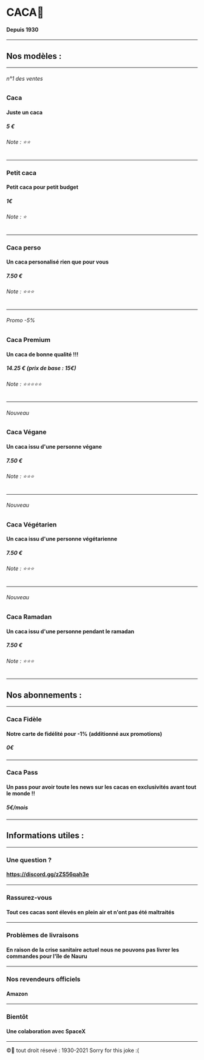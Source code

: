 # CACA💩
#### Depuis 1930
-----------------------------------------------
## Nos modèles :
-----------------------------------------------
###### n°1 des ventes
### Caca
#### Juste un caca
##### 5 €
###### Note : ⭐⭐
-----------------------------------------------
### Petit caca
#### Petit caca pour petit budget
##### 1€
###### Note : ⭐
-----------------------------------------------
### Caca perso
#### Un caca personalisé rien que pour vous
##### 7.50 €
###### Note : ⭐⭐⭐
-----------------------------------------------
###### Promo -5%
### Caca Premium
#### Un caca de bonne qualité !!!
##### 14.25 € (prix de base : 15€)
###### Note : ⭐⭐⭐⭐⭐
-----------------------------------------------
###### Nouveau
### Caca Végane
#### Un caca issu d'une personne végane
##### 7.50 €
###### Note : ⭐⭐⭐
-----------------------------------------------
###### Nouveau
### Caca Végétarien
#### Un caca issu d'une personne végétarienne
##### 7.50 €
###### Note : ⭐⭐⭐
-----------------------------------------------
###### Nouveau
### Caca Ramadan
#### Un caca issu d'une personne pendant le ramadan
##### 7.50 €
###### Note : ⭐⭐⭐
-----------------------------------------------
## Nos abonnements :
-----------------------------------------------
### Caca Fidèle
#### Notre carte de fidélité pour -1% (additionné aux promotions)
##### 0€
-----------------------------------------------
### Caca Pass
#### Un pass pour avoir toute les news sur les cacas en exclusivités avant tout le monde !!
##### 5€/mois
-----------------------------------------------
## Informations utiles :
-----------------------------------------------
### Une question ?
#### https://discord.gg/zZS56qah3e
-----------------------------------------------
### Rassurez-vous
#### Tout ces cacas sont élevés en plein air et n'ont pas été maltraités
-----------------------------------------------
### Problèmes de livraisons
#### En raison de la crise sanitaire actuel nous ne pouvons pas livrer les commandes pour l'île de Nauru
-----------------------------------------------
### Nos revendeurs officiels
#### Amazon
-----------------------------------------------
### Bientôt
#### Une colaboration avec SpaceX
-----------------------------------------------

©💩 tout droit résevé : 1930-2021
Sorry for this joke :(
